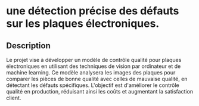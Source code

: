 <h1>une détection précise des défauts sur les plaques électroniques.</h1>
<h2>Description</h2>
Le projet vise à développer un modèle de contrôle qualité pour plaques électroniques en utilisant des techniques de vision par ordinateur et de machine learning. Ce modèle analysera les images des plaques pour comparer les pièces de bonne qualité avec celles de mauvaise qualité, en détectant les défauts spécifiques. L'objectif est d'améliorer le contrôle qualité en production, réduisant ainsi les coûts et augmentant la satisfaction client.
